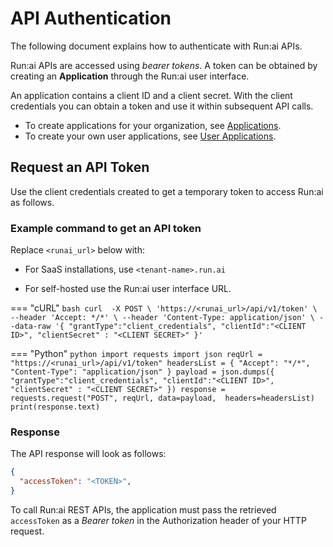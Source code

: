 
# API Authentication

The following document explains how to authenticate with Run:ai APIs.

Run:ai APIs are accessed using *bearer tokens*. A token can be obtained by creating an **Application** through the Run:ai user interface. 

An application contains a client ID and a client secret. With the client credentials you can obtain a token and use it within subsequent API calls.

* To create applications for your organization, see [Applications](../admin/authentication/applications.md).
* To create your own user applications, see [User Applications](../Researcher/best-practices/user-applications.md).


## Request an API Token

Use the client credentials created to get a temporary token to access Run:ai as follows.

### Example command to get an API token

Replace `<runai_url>` below with:

  * For SaaS installations, use `<tenant-name>.run.ai`

  * For self-hosted use the Run:ai user interface URL.

=== "cURL"
    ``` bash
        curl  -X POST \
          'https://<runai_url>/api/v1/token' \
          --header 'Accept: */*' \
          --header 'Content-Type: application/json' \
          --data-raw '{
          "grantType":"client_credentials",
          "clientId":"<CLIENT ID>",
          "clientSecret" : "<CLIENT SECRET>"
        }'
    ```

=== "Python"
    ``` python
        import requests
        import json
        reqUrl = "https://<runai_url>/api/v1/token"
        headersList = {
         "Accept": "*/*",
         "Content-Type": "application/json"
        }
        payload = json.dumps({
          "grantType":"client_credentials",
          "clientId":"<CLIENT ID>",
          "clientSecret" : "<CLIENT SECRET>"
        })
        response = requests.request("POST", reqUrl, data=payload,  headers=headersList)
        print(response.text)
    ```

### Response

The API response will look as follows:

``` JSON title="API Response"
{
  "accessToken": "<TOKEN>", 
}
```

To call Run:ai REST APIs, the application must pass the retrieved `accessToken` as a *Bearer token* in the Authorization header of your HTTP request.


